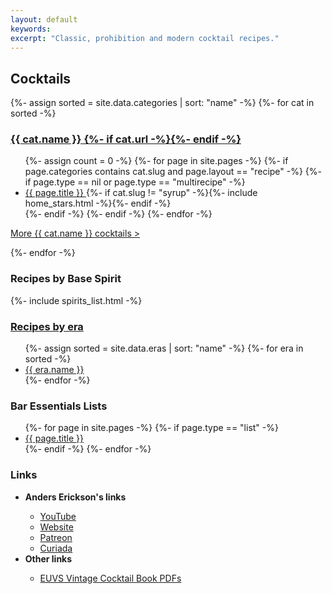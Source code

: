 ```yaml
---
layout: default
keywords:
excerpt: "Classic, prohibition and modern cocktail recipes."
---
```


<div class="grid-container two-thirds">
    <div><!-- div 2/3 -->
        <h2>Cocktails</h2>
        {%- assign sorted = site.data.categories | sort: "name" -%}
        {%- for cat in sorted -%}
        <h3><a href="category/{{ cat.slug }}_cocktails">{{ cat.name }} {%- if cat.url -%}<img src="{{ cat.url }}" alt="" class="category_icon_small">{%- endif -%}</a></h3>
        <ul class="home_list">
        {%- assign count = 0 -%}
        {%- for page in site.pages -%}
            {%- if page.categories contains cat.slug and page.layout == "recipe" -%}
            {%- if page.type == nil or page.type == "multirecipe" -%}
            <li class="home_list_item">
                <a href="{{ page.url | prepend: site.baseurl }}">
                {{ page.title }}
                </a>
                {%- if cat.slug != "syrup" -%}{%- include home_stars.html -%}{%- endif -%}
            </li>
            {%- endif -%}
            {%- endif -%}
        {%- endfor -%}
        </ul>
        <p class="more"><a href="category/{{ cat.slug }}_cocktails">More {{ cat.name }} cocktails ></a></p>
        {%- endfor -%}
    </div><!-- /div 2/3 -->
    <div><!-- div 1/3 -->
        <h3>Recipes by Base Spirit</h3>
        {%- include spirits_list.html -%}
        <h3><a href="/era/">Recipes by era</a></h3>
        <ul>
        {%- assign sorted = site.data.eras | sort: "name" -%}
        {%- for era in sorted -%}
            <li><a href="era/{{ era.slug }}">{{ era.name }}</a></li>
        {%- endfor -%}
        </ul>
        <h3>Bar Essentials Lists</h3>
        <ul>
        {%- for page in site.pages -%}
            {%- if page.type == "list" -%}
            <li><a href="{{ page.url | prepend: site.baseurl }}">
                {{ page.title }}
            </a></li>
            {%- endif -%}
        {%- endfor -%}
        </ul>
        <h3>Links</h3>
        <ul>
            <li><strong>Anders Erickson's links</strong></li>
            <ul>
                <li><a href="https://www.youtube.com/@AndersErickson/videos" target="_blank">YouTube</a></li>
                <li><a href="https://www.anderserickson.com/" target="_blank">Website</a></li>
                <li><a href="https://www.patreon.com/anderserickson/posts" target="_blank">Patreon</a></li>
                <li><a href="https://curiada.com/collections/anders-erickson-spirits-collection" target="_blank">Curiada</a></li>
            </ul>
            <li><strong>Other links</strong></li>
            <ul>
                <li><a href="https://euvs-vintage-cocktail-books.cld.bz/" target="_blank">EUVS Vintage Cocktail Book PDFs</a></li>
            </ul>
        </ul>
    </div><!-- /div 1/3 -->
</div><!-- /div grid-container -->
